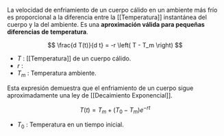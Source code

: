 
La velocidad de enfriamiento de un cuerpo cálido en un ambiente más frío es proporcional a la diferencia entre la [[Temperatura]] instantánea del cuerpo y la del ambiente. Es una **aproximación válida para pequeñas diferencias de temperatura**.

$$
	\frac{d T(t)}{d t} = -r \left( T - T_m \right)
$$
- $T$ : [[Temperatura]] de un cuerpo cálido.
- $r$ : 
- $T_m$ : Temperatura ambiente.

Esta expresión demuestra que el enfriamiento de un cuerpo sigue aproximadamente una ley de [[Decaimiento Exponencial]].

$$
	T(t) = T_m + (T_0 - T_m) e^{-rt}
$$
- $T_0$ : Temperatura en un tiempo inicial.
